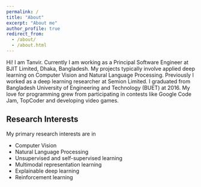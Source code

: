```yaml
---
permalink: /
title: "About"
excerpt: "About me"
author_profile: true
redirect_from: 
  - /about/
  - /about.html
---
```

Hi! 
I am Tanvir. Currently I am working as a Principal Software Engineer at BJIT Limited, Dhaka, Bangladesh. My projects typically involve applied deep learning on Computer Vision and Natural Language Processing. Previously I worked as a deep learning researcher at Semion Limited. I graduated from Bangladesh University of Engineering and Technology (BUET) at 2016. My love for programming grew from participating in contests like Google Code Jam, TopCoder and developing video games.

## Research Interests
My primary research interests are in
- Computer Vision 
- Natural Language Processing
- Unsupervised and self-supervised learning
- Multimodal representation learning
- Explainable deep learning
- Reinforcement learning

<!--
## Things I like
I have multifaceted hobbies. I particularly enjoy reading fantasy (Song of Ice and Fire, Kingkiller Chronicle) and scifi books (Foundation). I love playing strategy, RPG, MOBA games (Fire Emblem, Age of Empires). Among long running TV series, I like the ones with comedy (Friends, Big Bang Theory). I am also a 
-->
